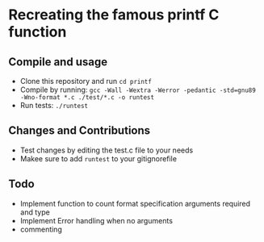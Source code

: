 # Recreating the famous printf C function

## Compile and usage

- Clone this repository and run `cd printf`
- Compile by running: `gcc -Wall -Wextra -Werror -pedantic -std=gnu89 -Wno-format *.c ./test/*.c -o runtest`
- Run tests: `./runtest`

## Changes and Contributions

- Test changes by editing the test.c file to your needs
- Makee sure to add `runtest` to your gitignorefile

## Todo

- Implement function to count format specification arguments required and type
- Implement Error handling when no arguments
- commenting
